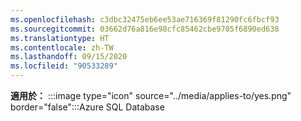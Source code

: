 ```yaml
---
ms.openlocfilehash: c3dbc32475eb6ee53ae716369f81290fc6fbcf93
ms.sourcegitcommit: 03662d76a816e98cfc85462cbe9705f6890ed638
ms.translationtype: HT
ms.contentlocale: zh-TW
ms.lasthandoff: 09/15/2020
ms.locfileid: "90533289"
---
```

<Token>**適用於：** :::image type="icon" source="../media/applies-to/yes.png" border="false":::Azure SQL Database </Token> 

